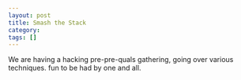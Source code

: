 ```yaml
---
layout: post
title: Smash the Stack
category: 
tags: []
---
```



We are having a hacking pre-pre-quals gathering, going over various techniques.  fun to be had by one and all.
